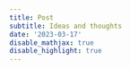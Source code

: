 ```yaml
---
title: Post
subtitle: Ideas and thoughts
date: '2023-03-17'
disable_mathjax: true
disable_highlight: true
---
```

